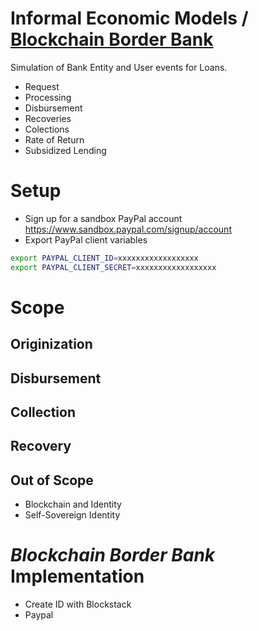 # Informal Economic Models / [Blockchain Border Bank](http://law.mit.edu/blockchainborderbank)

Simulation of Bank Entity and User events for Loans. 

- Request
- Processing 
- Disbursement
- Recoveries 
- Colections 
- Rate of Return
- Subsidized Lending

# Setup 

- Sign up for a sandbox PayPal account 
  https://www.sandbox.paypal.com/signup/account
- Export PayPal client variables

``` sh
export PAYPAL_CLIENT_ID=xxxxxxxxxxxxxxxxxx
export PAYPAL_CLIENT_SECRET=xxxxxxxxxxxxxxxxxx
```  

# Scope 

## Originization 

## Disbursement 

## Collection 

## Recovery

## Out of Scope

- Blockchain and Identity
- Self-Sovereign Identity

# _Blockchain Border Bank_ Implementation 

- Create ID with Blockstack
- Paypal

